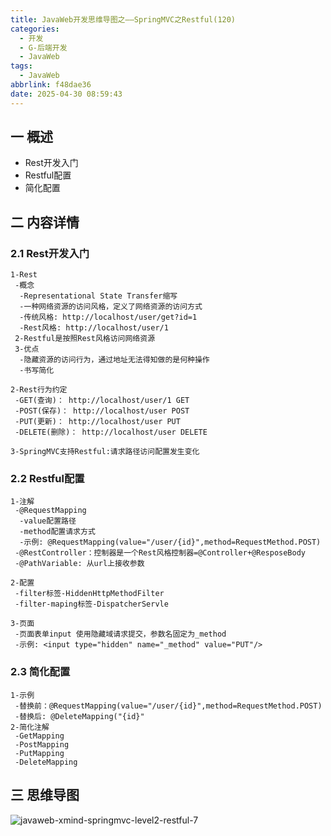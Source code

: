```yaml
---
title: JavaWeb开发思维导图之——SpringMVC之Restful(120)
categories:
  - 开发
  - G-后端开发
  - JavaWeb
tags:
  - JavaWeb
abbrlink: f48dae36
date: 2025-04-30 08:59:43
---
```

## 一 概述

* Rest开发入门
* Restful配置
* 简化配置

<!--more-->

## 二 内容详情

### 2.1 Rest开发入门

```
1-Rest
 -概念
  -Representational State Transfer缩写
  -一种网络资源的访问风格，定义了网络资源的访问方式
  -传统风格: http://localhost/user/get?id=1
  -Rest风格: http://localhost/user/1
 2-Restful是按照Rest风格访问网络资源
 3-优点
  -隐藏资源的访问行为，通过地址无法得知做的是何种操作
  -书写简化
  
2-Rest行为约定
 -GET(查询)： http://localhost/user/1 GET
 -POST(保存)： http://localhost/user POST
 -PUT(更新)： http://localhost/user PUT
 -DELETE(删除)： http://localhost/user DELETE

3-SpringMVC支持Restful:请求路径访问配置发生变化
```

### 2.2 Restful配置

```
1-注解
 -@RequestMapping
  -value配置路径
  -method配置请求方式
  -示例: @RequestMapping(value="/user/{id}",method=RequestMethod.POST)
 -@RestController：控制器是一个Rest风格控制器=@Controller+@ResposeBody 
 -@PathVariable: 从url上接收参数
 
2-配置
 -filter标签-HiddenHttpMethodFilter
 -filter-maping标签-DispatcherServle
 
3-页面
 -页面表单input 使用隐藏域请求提交，参数名固定为_method
 -示例: <input type="hidden" name="_method" value="PUT"/>
```

### 2.3 简化配置

```
1-示例
 -替换前：@RequestMapping(value="/user/{id}",method=RequestMethod.POST)
 -替换后: @DeleteMapping("{id}"
2-简化注解
 -GetMapping
 -PostMapping
 -PutMapping
 -DeleteMapping
```

## 三 思维导图

![javaweb-xmind-springmvc-level2-restful-7][1]



[1]:https://cdn.jsdelivr.net/gh/PGzxc/CDN/blog-java/javaweb-xmind-springmvc-level2-restful-7.png